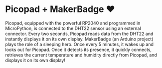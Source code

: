 # Picopad + MakerBadge ♥
Picopad, equipped with the powerful RP2040 and programmed in MicroPython, is connected to the DHT22 sensor using an external connector. Every two seconds, Picopad reads data from the DHT22 and instantly displays it on its own display. MakerBadge (an Arduino project) plays the role of a sleeping hero. Once every 5 minutes, it wakes up and looks out for Picopad. Once it detects its presence, it quickly connects, retrieves the current temperature and humidity directly from Picopad, and displays it on its own display!